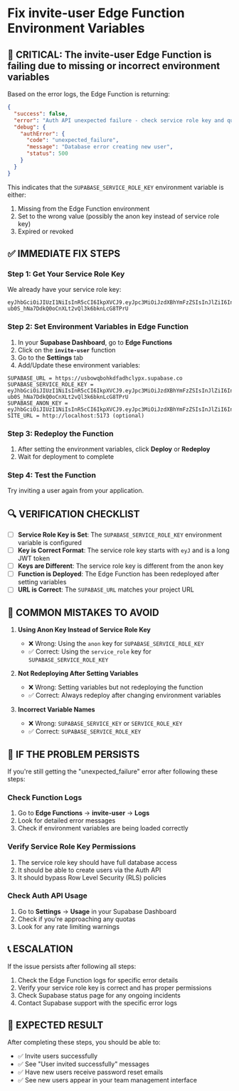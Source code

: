 # Fix invite-user Edge Function Environment Variables

## 🚨 CRITICAL: The invite-user Edge Function is failing due to missing or incorrect environment variables

Based on the error logs, the Edge Function is returning:
```json
{
  "success": false,
  "error": "Auth API unexpected failure - check service role key and quotas",
  "debug": {
    "authError": {
      "code": "unexpected_failure",
      "message": "Database error creating new user",
      "status": 500
    }
  }
}
```

This indicates that the `SUPABASE_SERVICE_ROLE_KEY` environment variable is either:
1. Missing from the Edge Function environment
2. Set to the wrong value (possibly the anon key instead of service role key)
3. Expired or revoked

## ✅ IMMEDIATE FIX STEPS

### Step 1: Get Your Service Role Key
We already have your service role key:
```
eyJhbGciOiJIUzI1NiIsInR5cCI6IkpXVCJ9.eyJpc3MiOiJzdXBhYmFzZSIsInJlZiI6InVzYm93cWJvaGtkZmFkaGNseXB4Iiwicm9sZSI6InNlcnZpY2Vfcm9sZSIsImlhdCI6MTc0Njg0MDI3MywiZXhwIjoyMDYyNDE2MjczfQ.oOTE-ub0S_hNa7DdkQ0oCnXLt2vQl3k6bknLcG8TPrU
```

### Step 2: Set Environment Variables in Edge Function
1. In your **Supabase Dashboard**, go to **Edge Functions**
2. Click on the **`invite-user`** function
3. Go to the **Settings** tab
4. Add/Update these environment variables:

```
SUPABASE_URL = https://usbowqbohkdfadhclypx.supabase.co
SUPABASE_SERVICE_ROLE_KEY = eyJhbGciOiJIUzI1NiIsInR5cCI6IkpXVCJ9.eyJpc3MiOiJzdXBhYmFzZSIsInJlZiI6InVzYm93cWJvaGtkZmFkaGNseXB4Iiwicm9sZSI6InNlcnZpY2Vfcm9sZSIsImlhdCI6MTc0Njg0MDI3MywiZXhwIjoyMDYyNDE2MjczfQ.oOTE-ub0S_hNa7DdkQ0oCnXLt2vQl3k6bknLcG8TPrU
SUPABASE_ANON_KEY = eyJhbGciOiJIUzI1NiIsInR5cCI6IkpXVCJ9.eyJpc3MiOiJzdXBhYmFzZSIsInJlZiI6InVzYm93cWJvaGtkZmFkaGNseXB4Iiwicm9sZSI6ImFub24iLCJpYXQiOjE3MTU1MjE4NzQsImV4cCI6MjAzMTA5Nzg3NH0.Ej6phn9OtWNbLBXOBYgKJULdCJhMQJGJZKNJZKNJZKN
SITE_URL = http://localhost:5173 (optional)
```

### Step 3: Redeploy the Function
1. After setting the environment variables, click **Deploy** or **Redeploy**
2. Wait for deployment to complete

### Step 4: Test the Function
Try inviting a user again from your application.

## 🔍 VERIFICATION CHECKLIST

- [ ] **Service Role Key is Set**: The `SUPABASE_SERVICE_ROLE_KEY` environment variable is configured
- [ ] **Key is Correct Format**: The service role key starts with `eyJ` and is a long JWT token
- [ ] **Keys are Different**: The service role key is different from the anon key
- [ ] **Function is Deployed**: The Edge Function has been redeployed after setting variables
- [ ] **URL is Correct**: The `SUPABASE_URL` matches your project URL

## 🚨 COMMON MISTAKES TO AVOID

1. **Using Anon Key Instead of Service Role Key**
   - ❌ Wrong: Using the `anon` key for `SUPABASE_SERVICE_ROLE_KEY`
   - ✅ Correct: Using the `service_role` key for `SUPABASE_SERVICE_ROLE_KEY`

2. **Not Redeploying After Setting Variables**
   - ❌ Wrong: Setting variables but not redeploying the function
   - ✅ Correct: Always redeploy after changing environment variables

3. **Incorrect Variable Names**
   - ❌ Wrong: `SUPABASE_SERVICE_KEY` or `SERVICE_ROLE_KEY`
   - ✅ Correct: `SUPABASE_SERVICE_ROLE_KEY`

## 🔧 IF THE PROBLEM PERSISTS

If you're still getting the "unexpected_failure" error after following these steps:

### Check Function Logs
1. Go to **Edge Functions** → **invite-user** → **Logs**
2. Look for detailed error messages
3. Check if environment variables are being loaded correctly

### Verify Service Role Key Permissions
1. The service role key should have full database access
2. It should be able to create users via the Auth API
3. It should bypass Row Level Security (RLS) policies

### Check Auth API Usage
1. Go to **Settings** → **Usage** in your Supabase Dashboard
2. Check if you're approaching any quotas
3. Look for any rate limiting warnings

## 📞 ESCALATION

If the issue persists after following all steps:
1. Check the Edge Function logs for specific error details
2. Verify your service role key is correct and has proper permissions
3. Check Supabase status page for any ongoing incidents
4. Contact Supabase support with the specific error logs

## 🎯 EXPECTED RESULT

After completing these steps, you should be able to:
- ✅ Invite users successfully
- ✅ See "User invited successfully" messages
- ✅ Have new users receive password reset emails
- ✅ See new users appear in your team management interface